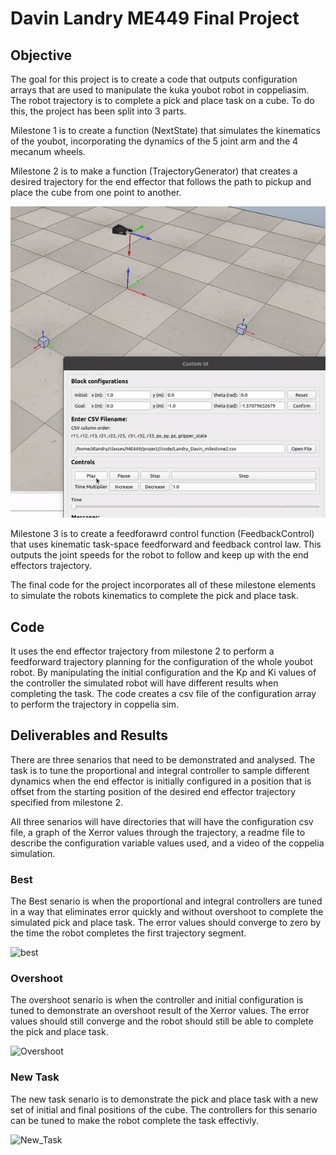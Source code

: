 # Davin Landry ME449 Final Project


## Objective
The goal for this project is to create a code that outputs configuration arrays that are used to manipulate the kuka youbot robot in coppeliasim.
The robot trajectory is to complete a pick and place task on a cube. To do this, the project has been split into 3 parts.

Milestone 1 is to create a function (NextState) that simulates the kinematics of the youbot, incorporating the dynamics of the 5 joint arm and the 4 mecanum wheels. 

Milestone 2 is to make a function (TrajectoryGenerator) that creates a desired trajectory for the end effector that follows the path to pickup and place the cube from one point to another.

![Milestone2](gifs/Milestone2.gif)

Milestone 3 is to create a feedforawrd control function (FeedbackControl) that uses kinematic task-space feedforward and feedback control law. This outputs the joint speeds for the robot to follow and keep up with the end effectors trajectory.

The final code for the project incorporates all of these milestone elements to simulate the robots kinematics to complete the pick and place task.


## Code
It uses the end effector trajectory from milestone 2 to perform a feedforward trajectory planning for the configuration of the whole youbot robot.
By manipulating the initial configuration and the Kp and Ki values of the controller the simulated robot will have different results when completing the task.
The code creates a csv file of the configuration array to perform the trajectory in coppelia sim. 

## Deliverables and Results
There are three senarios that need to be demonstrated and analysed. The task is to tune the proportional and integral controller to sample different dynamics when the end effector is initially configured in a position that is offset from the starting position of the desired end effector trajectory specified from milestone 2. 

All three senarios will have directories that will have the configuration csv file, a graph of the Xerror values through the trajectory, a readme file to describe the configuration  variable values used, and a video of the coppelia simulation.
### Best
The Best senario is when the proportional and integral controllers are tuned in a way that eliminates error quickly and without overshoot to complete the simulated pick and place task. The error values should converge to zero by the time the robot completes the first trajectory segment.

![best](gifs/best.gif)

### Overshoot
The overshoot senario is when the controller and initial configuration is tuned to demonstrate an overshoot result of the Xerror values. The error values should still converge and the robot should still be able to complete the pick and place task.

![Overshoot](gifs/Overshoot.gif)

### New Task
The new task senario is to demonstrate the pick and place task with a new set of initial and final positions of the cube. The controllers for this senario can be tuned to make the robot complete the task effectivly. 

![New_Task](gifs/New_Task.gif)